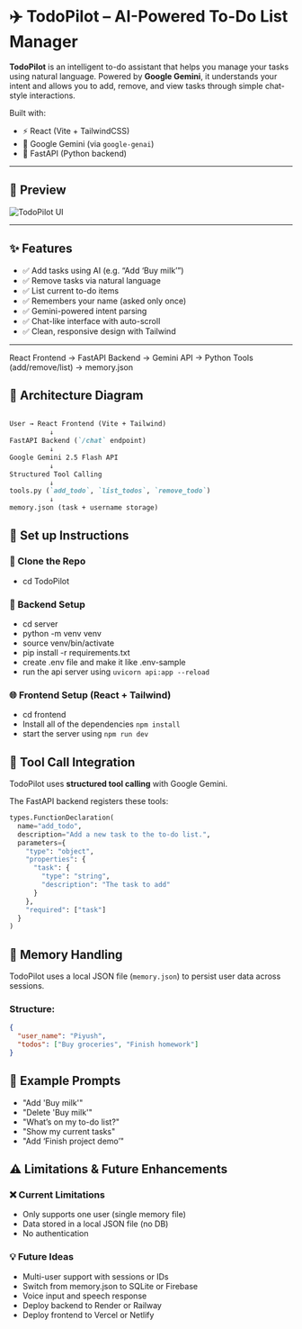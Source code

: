 # ✈️ TodoPilot – AI-Powered To-Do List Manager

**TodoPilot** is an intelligent to-do assistant that helps you manage your tasks using natural language. Powered by **Google Gemini**, it understands your intent and allows you to add, remove, and view tasks through simple chat-style interactions.

Built with:
- ⚡️ React (Vite + TailwindCSS)
- 🧠 Google Gemini (via `google-genai`)
- 🚀 FastAPI (Python backend)

---

## 📸 Preview

![TodoPilot UI](https://res.cloudinary.com/dzwxshzzl/image/upload/v1752006513/Screenshot_2025-07-09_at_1.30.08_AM_i0kx5z.png) 

---

## ✨ Features

- ✅ Add tasks using AI (e.g. “Add ‘Buy milk’”)
- ✅ Remove tasks via natural language
- ✅ List current to-do items
- ✅ Remembers your name (asked only once)
- ✅ Gemini-powered intent parsing
- ✅ Chat-like interface with auto-scroll
- ✅ Clean, responsive design with Tailwind

---

React Frontend → FastAPI Backend → Gemini API → Python Tools (add/remove/list) → memory.json <br>

## 🧱 Architecture Diagram

```markdown

User → React Frontend (Vite + Tailwind)  
          ↓  
FastAPI Backend (`/chat` endpoint)  
          ↓  
Google Gemini 2.5 Flash API  
          ↓  
Structured Tool Calling  
          ↓  
tools.py (`add_todo`, `list_todos`, `remove_todo`)  
          ↓  
memory.json (task + username storage)
```

## 🚀 Set up Instructions 
### 📁 Clone the Repo
- cd TodoPilot
### 🔌 Backend Setup
- cd server
- python -m venv venv
- source venv/bin/activate 
- pip install -r requirements.txt
- create .env file and make it like .env-sample
- run the api server using ```uvicorn api:app --reload```
### 🌐 Frontend Setup (React + Tailwind)
- cd frontend
- Install all of the dependencies ```npm install```
- start the server using ```npm run dev```

## 🔧 Tool Call Integration

TodoPilot uses **structured tool calling** with Google Gemini.

The FastAPI backend registers these tools:

```python
types.FunctionDeclaration(
  name="add_todo",
  description="Add a new task to the to-do list.",
  parameters={
    "type": "object",
    "properties": {
      "task": {
        "type": "string",
        "description": "The task to add"
      }
    },
    "required": ["task"]
  }
)
```

## 🧠 Memory Handling

TodoPilot uses a local JSON file (`memory.json`) to persist user data across sessions.

### Structure:
```json
{
  "user_name": "Piyush",
  "todos": ["Buy groceries", "Finish homework"]
}
```

## 💬 Example Prompts
- "Add 'Buy milk'"
- "Delete 'Buy milk'"
- "What’s on my to-do list?"
- "Show my current tasks"
- "Add ‘Finish project demo’"


## ⚠️ Limitations & Future Enhancements
### ❌ Current Limitations
- Only supports one user (single memory file)
- Data stored in a local JSON file (no DB)
- No authentication
### 💡 Future Ideas
- Multi-user support with sessions or IDs
- Switch from memory.json to SQLite or Firebase
- Voice input and speech response
- Deploy backend to Render or Railway
- Deploy frontend to Vercel or Netlify







